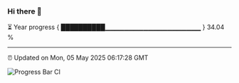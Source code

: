 ### Hi there 👋

⏳ Year progress { ██████████▁▁▁▁▁▁▁▁▁▁▁▁▁▁▁▁▁▁▁▁ } 34.04 %

---

⏰ Updated on Mon, 05 May 2025 06:17:28 GMT

![Progress Bar CI](https://github.com/Shyam-Makwana/GitHub-Actions-Demo/workflows/Progress%20Bar%20CI/badge.svg)
